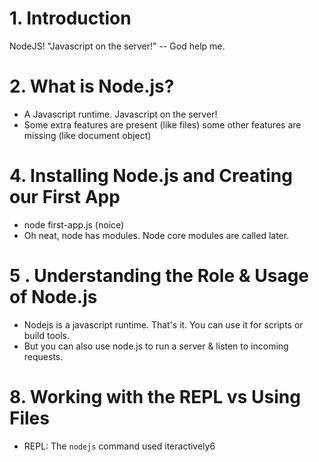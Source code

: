 # 1. Introduction
NodeJS! "Javascript on the server!" -- God help me.

# 2. What is Node.js?
- A Javascript runtime. Javascript on the server!
- Some extra features are present (like files) some other features are missing (like document object)

# 4. Installing Node.js and Creating our First App
- node first-app.js (noice)
- Oh neat, node has modules. Node core modules are called later.

# 5 . Understanding the Role & Usage of Node.js
- Nodejs is a javascript runtime. That's it. You can use it for scripts or build tools.
- But you can also use node.js to run a server & listen to incoming requests.

# 8. Working with the REPL vs Using Files
- REPL: The `nodejs` command used iteractively6